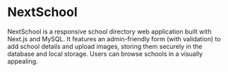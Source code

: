 # NextSchool
NextSchool  is a responsive school directory web application built with Next.js and MySQL. It features an admin-friendly form (with validation) to add school details and upload images, storing them securely in the database and local storage. Users can browse schools in a visually appealing.
